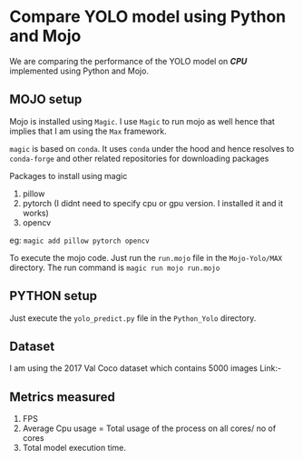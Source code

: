 # Compare YOLO model using Python and Mojo
We are comparing the performance of the YOLO model on ***CPU*** implemented using Python and Mojo.


## MOJO setup
Mojo is installed using `Magic`. I use `Magic` to run mojo as well hence that implies that I am using the `Max` framework.

`magic` is based on `conda`. It uses `conda` under the hood and hence resolves to `conda-forge` and other related repositories for downloading packages

Packages to install using magic
1. pillow
2. pytorch (I didnt need to specify cpu or gpu version. I installed it and it works)
3. opencv

eg: `magic add pillow pytorch opencv`

To execute the mojo code. Just run the `run.mojo` file in the `Mojo-Yolo/MAX` directory. 
The run command is `magic run mojo run.mojo`

## PYTHON setup
Just execute the `yolo_predict.py` file in the `Python_Yolo` directory. 


## Dataset
I am using the 2017 Val Coco dataset which contains 5000 images
Link:- 

## Metrics measured
1. FPS
2. Average Cpu usage = Total usage of the process on all cores/ no of cores
3. Total model execution time. 
